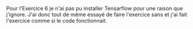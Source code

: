 Pour l'Exercice 6 je n'ai pas pu installer Tensarflow pour une raison que j'ignore. J'ai donc tout de même essayé de faire l'exercice sans et j'ai fait l'exercice comme si le code fonctionnait.
